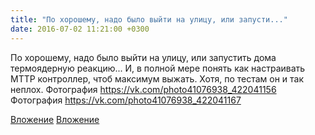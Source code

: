 ```yaml
---
title: "По хорошему, надо было выйти на улицу, или запусти..."
date: 2016-07-02 11:21:00 +0300
---
```


По хорошему, надо было выйти на улицу, или запустить дома термоядерную реакцию... И, в полной мере понять как настраивать MTTP контроллер, чтоб максимум выжать. Хотя, по тестам он и так неплох.
Фотография
https://vk.com/photo41076938_422041156
Фотография
https://vk.com/photo41076938_422041167

[Вложение](https://vk.com/photo41076938_422041156)
[Вложение](https://vk.com/photo41076938_422041167)
